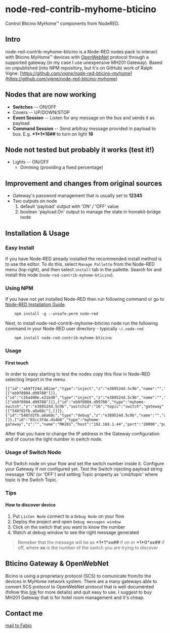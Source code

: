 # node-red-contrib-myhome-bticino

Control Bticino MyHome&#8482; components from NodeRED.

## Intro

node-red-contrib-myhome-bticino is a Node-RED nodes pack to interact with Bticino MyHome&#8482; devices with [OpenWebNet](https://en.wikipedia.org/wiki/OpenWebNet) protocol through a supported gateway (in my case I use unexpensive MH201 Gateway). 
Based on unpublished (into NPM repository, but it's on GitHub) work of Ralph Vigne: [https://github.com/vigne/node-red-bticino-myhome](https://github.com/vigne/node-red-bticino-myhome)

## Nodes that are now working
- **Switches**
	-- ON/OFF
- Covers
	-- UP/DOWN/STOP
- **Event Session**
	-- Listen for any message on the bus and sends it as payload
- **Command Session**
	-- Send arbitray message provided in payload to bus. E.g. **\*1\*1\*16\#\#** to turn on light **16**

## Node not tested but probably it works (test it!)

- Lights
	-- ON/OFF
  * Dimming (providing a fixed percentage)


## Improvement and changes from original sources
- Gateway's password management that is usually set to **12345**
- Two outputs on node 
	 1. default 'payload' output with 'ON' / 'OFF' value
	 2. boolean 'payload.On' output to manage the state in homekit-bridge node 

## Installation & Usage

### Easy Install

If you have Node-RED already installed the recommended install method is to use the editor. To do this, select `Manage Pallette` from the Node-RED menu (top right), and then select `install` tab in the pallette. Search for and install this node (`node-red-contrib-myhome-bticino`).

### Using NPM

If you have not yet installed Node-RED then run following command or go to [Node-RED Installation Guide](https://nodered.org/docs/getting-started/installation).

        npm install -g --unsafe-perm node-red

Next, to install node-red-contrib-myhome-biticino node run the following command in your Node-RED user directory - typically `~/.node-red`

        npm install node-red-contrib-myhome-bticino

### Usage

#### First touch
In order to easy starting to test the nodes copy this flow in Node-RED selecting Import in the menu.

```
[{"id":"ab97f24d.b82ae","type":"inject","z":"e389524d.5c9b","name":"","topic":"cmd/switch","payload":"ON","payloadType":"str","repeat":"","crontab":"","once":false,"onceDelay":0.1,"x":180,"y":100,"wires":[["eb9f8904.d99788"]]},{"id":"c26ad40e.e21b48","type":"inject","z":"e389524d.5c9b","name":"","topic":"cmd/switch","payload":"OFF","payloadType":"str","repeat":"","crontab":"","once":false,"onceDelay":0.1,"x":180,"y":140,"wires":[["eb9f8904.d99788"]]},{"id":"eb9f8904.d99788","type":"myhome-switch","z":"e389524d.5c9b","switchid":"16","topic":"switch","gateway":"85cc3f4e.d14b8","name":"LightTest","x":400,"y":120,"wires":[["548fd2fb.a0a68c"],[]]},{"id":"548fd2fb.a0a68c","type":"debug","z":"e389524d.5c9b","name":"","active":true,"tosidebar":true,"console":false,"tostatus":false,"complete":"false","x":630,"y":80,"wires":[]},{"id":"85cc3f4e.d14b8","type":"myhome-gateway","z":"","name":"MH201","host":"192.168.1.44","port":"20000","pass":"12345","timeout":"60"}]
```
After that you have to change the IP address in the Gateway configuration and of course the light number in switch node.

### Usage of Switch Node

Put Switch node on your flow and set the switch number inside it. Configure your Gateway if not configured yet.
Test the Switch injecting payload string message 'ON' (or 'OFF') and setting Topic property as 'cmd/topic' where topic is the Switch Topic.

### Tips

#### How to discover device

 1. Put `Listen Node` connect to a `Debug Node` on your flow
 2. Deploy the project and open `Debug messages window`
 3. Click on the switch that you want to know the number
 4. Watch at debug window to see the right message generated  
 

> Remeber that the message will be as **\*1\*1\*xx\##** if on or **\*1\*0\*xx\##** if off, where **xx** is the number of the switch you are trying to discover

## Bticino Gateway & OpenWebNet

Bicino is using a proprietary protocol (SCS) to comunicate from/to the devices in MyHome network system. There are a many gateways able to convert SCS protocol to OpenWebNet protocol that is well documented (follow this [link](https://developer.legrand.com/documentation/open-web-net-for-myhome/) for more details) and quit easy to use. 
I suggest to buy MH201 Gateway that is for hotel room management and it's cheap. 


## Contact me

[mail to Fabio](mailto:fabio.bui@libero.it?subject=[MyHome])
